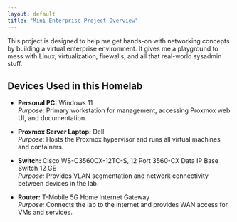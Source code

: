 ```yaml
---
layout: default
title: "Mini-Enterprise Project Overview"
---
```


This project is designed to help me get hands-on with networking concepts by building a virtual enterprise environment. It gives me a playground to mess with Linux, virtualization, firewalls, and all that real-world sysadmin stuff.

## Devices Used in this Homelab

- **Personal PC:** Windows 11  
  *Purpose:* Primary workstation for management, accessing Proxmox web UI, and documentation.  

- **Proxmox Server Laptop:** Dell  
  *Purpose:* Hosts the Proxmox hypervisor and runs all virtual machines and containers.  

- **Switch:** Cisco WS-C3560CX-12TC-S, 12 Port 3560-CX Data IP Base Switch 12 GE  
  *Purpose:* Provides VLAN segmentation and network connectivity between devices in the lab.  

- **Router:** T-Mobile 5G Home Internet Gateway  
  *Purpose:* Connects the lab to the internet and provides WAN access for VMs and services.  
